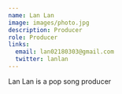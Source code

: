 ```yaml
---
name: Lan Lan
image: images/photo.jpg
description: Producer
role: Producer
links:
  email: lan02180303@gmail.com
  twitter: lanlan
---
```


Lan Lan is a pop song producer
